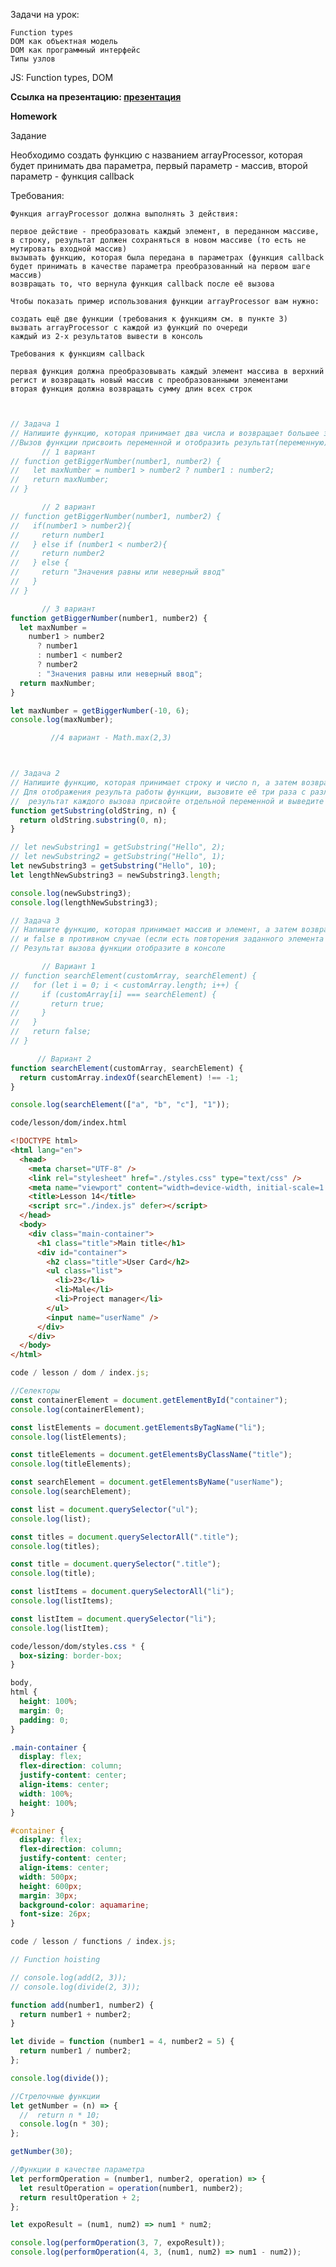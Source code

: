 Задачи на урок:

    Function types
    DOM как объектная модель
    DOM как программный интерфейс
    Типы узлов

JS: Function types, DOM

**Ссылка на
презентацию: [презентация](https://github.com/ait-tr/cohort37.1/blob/main/front_end/lesson_14/JS_Function_types_DOM.pdf)**

**Homework**

Задание

Необходимо создать функцию с названием arrayProcessor, которая будет принимать два параметра, первый параметр - массив,
второй параметр - функция callback

Требования:

    Функция arrayProcessor должна выполнять 3 действия:

    первое действие - преобразовать каждый элемент, в переданном массиве, в строку, результат должен сохраняться в новом массиве (то есть не мутировать входной массив)
    вызывать функцию, которая была передана в параметрах (функция callback будет принимать в качестве параметра преобразованный на первом шаге массив)
    возвращать то, что вернула функция callback после её вызова

    Чтобы показать пример использования функции arrayProcessor вам нужно:

    создать ещё две функции (требования к функциям см. в пункте 3)
    вызвать arrayProcessor с каждой из функций по очереди
    каждый из 2-х результатов вывести в консоль

    Требования к функциям callback

    первая функция должна преобразовывать каждый элемент массива в верхний регист и возвращать новый массив с преобразованными элементами
    вторая функция должна возвращать сумму длин всех строк

```jscode/homework/index.js


// Задача 1
// Напишите функцию, которая принимает два числа и возвращает большее значение.
//Вызов функции присвоить переменной и отобразить результат(переменную) в консоле
       // 1 вариант
// function getBiggerNumber(number1, number2) {
//   let maxNumber = number1 > number2 ? number1 : number2;
//   return maxNumber;
// }

       // 2 вариант
// function getBiggerNumber(number1, number2) {
//   if(number1 > number2){
//     return number1
//   } else if (number1 < number2){
//     return number2
//   } else {
//     return "Значения равны или неверный ввод"
//   }
// }

       // 3 вариант
function getBiggerNumber(number1, number2) {
  let maxNumber =
    number1 > number2
      ? number1
      : number1 < number2
      ? number2
      : "Значения равны или неверный ввод";
  return maxNumber;
}

let maxNumber = getBiggerNumber(-10, 6);
console.log(maxNumber);

         //4 вариант - Math.max(2,3)



// Задача 2
// Напишите функцию, которая принимает строку и число n, а затем возвращает первые n символов строки.
// Для отображения результа работы функции, вызовите её три раза с различными параметрами,
//  результат каждого вызова присвойте отдельной переменной и выведите переменные в консоль
function getSubstring(oldString, n) {
  return oldString.substring(0, n);
}

// let newSubstring1 = getSubstring("Hello", 2);
// let newSubstring2 = getSubstring("Hello", 1);
let newSubstring3 = getSubstring("Hello", 10);
let lengthNewSubstring3 = newSubstring3.length;

console.log(newSubstring3);
console.log(lengthNewSubstring3);

// Задача 3
// Напишите функцию, которая принимает массив и элемент, а затем возвращает true, если элемент присутствует в массиве,
// и false в противном случае (если есть повторения заданного элемента в массиве, то на задачу это никак не влияет).
// Результат вызова функции отобразите в консоле

       // Вариант 1
// function searchElement(customArray, searchElement) {
//   for (let i = 0; i < customArray.length; i++) {
//     if (customArray[i] === searchElement) {
//       return true;
//     }
//   }
//   return false;
// }

      // Вариант 2
function searchElement(customArray, searchElement) {
  return customArray.indexOf(searchElement) !== -1;
}

console.log(searchElement(["a", "b", "c"], "1"));
```

```html
code/lesson/dom/index.html

<!DOCTYPE html>
<html lang="en">
  <head>
    <meta charset="UTF-8" />
    <link rel="stylesheet" href="./styles.css" type="text/css" />
    <meta name="viewport" content="width=device-width, initial-scale=1.0" />
    <title>Lesson 14</title>
    <script src="./index.js" defer></script>
  </head>
  <body>
    <div class="main-container">
      <h1 class="title">Main title</h1>
      <div id="container">
        <h2 class="title">User Card</h2>
        <ul class="list">
          <li>23</li>
          <li>Male</li>
          <li>Project manager</li>
        </ul>
        <input name="userName" />
      </div>
    </div>
  </body>
</html>
```

```js
code / lesson / dom / index.js;

//Селекторы
const containerElement = document.getElementById("container");
console.log(containerElement);

const listElements = document.getElementsByTagName("li");
console.log(listElements);

const titleElements = document.getElementsByClassName("title");
console.log(titleElements);

const searchElement = document.getElementsByName("userName");
console.log(searchElement);

const list = document.querySelector("ul");
console.log(list);

const titles = document.querySelectorAll(".title");
console.log(titles);

const title = document.querySelector(".title");
console.log(title);

const listItems = document.querySelectorAll("li");
console.log(listItems);

const listItem = document.querySelector("li");
console.log(listItem);
```

```css
code/lesson/dom/styles.css * {
  box-sizing: border-box;
}

body,
html {
  height: 100%;
  margin: 0;
  padding: 0;
}

.main-container {
  display: flex;
  flex-direction: column;
  justify-content: center;
  align-items: center;
  width: 100%;
  height: 100%;
}

#container {
  display: flex;
  flex-direction: column;
  justify-content: center;
  align-items: center;
  width: 500px;
  height: 600px;
  margin: 30px;
  background-color: aquamarine;
  font-size: 26px;
}
```

```js
code / lesson / functions / index.js;

// Function hoisting

// console.log(add(2, 3));
// console.log(divide(2, 3));

function add(number1, number2) {
  return number1 + number2;
}

let divide = function (number1 = 4, number2 = 5) {
  return number1 / number2;
};

console.log(divide());

//Стрелочные функции
let getNumber = (n) => {
  //  return n * 10;
  console.log(n * 30);
};

getNumber(30);

//Функции в качестве параметра
let performOperation = (number1, number2, operation) => {
  let resultOperation = operation(number1, number2);
  return resultOperation + 2;
};

let expoResult = (num1, num2) => num1 * num2;

console.log(performOperation(3, 7, expoResult));
console.log(performOperation(4, 3, (num1, num2) => num1 - num2));
```
